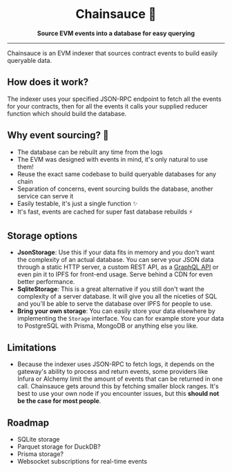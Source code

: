 <h1 align="center">
<strong>Chainsauce 💃</strong>
</h1>
<p align="center">
<strong>Source EVM events into a database for easy querying</strong>
</p>

-------

Chainsauce is an EVM indexer that sources contract events to build easily queryable data.

## How does it work?

The indexer uses your specified JSON-RPC endpoint to fetch all the events for your contracts, then for all the events it calls your supplied reducer function which should build the database.

## Why event sourcing? 🤔

- The database can be rebuilt any time from the logs
- The EVM was designed with events in mind, it's only natural to use them!
- Reuse the exact same codebase to build queryable databases for any chain
- Separation of concerns, event sourcing builds the database, another service can serve it
- Easily testable, it's just a single function ✨
- It's fast, events are cached for super fast database rebuilds ⚡️

## Storage options

- **JsonStorage**: Use this if your data fits in memory and you don't want the complexity of an actual database. You can serve your JSON data through a static HTTP server, a custom REST API, as a [GraphQL API](https://github.com/marmelab/json-graphql-server) or even pin it to IPFS for front-end usage. Serve behind a CDN for even better performance.
- **SqliteStorage**: This is a great alternative if you still don't want the complexity of a server database. It will give you all the niceties of SQL and you'll be able to serve the database over IPFS for people to use.
- **Bring your own storage**: You can easily store your data elsewhere by implementing the `Storage` interface. You can for example store your data to PostgreSQL with Prisma, MongoDB or anything else you like.

## Limitations

- Because the indexer uses JSON-RPC to fetch logs, it depends on the gateway's ability to process and return events, some providers like Infura or Alchemy limit the amount of events that can be returned in one call. Chainsauce gets around this by fetching smaller block ranges. It's best to use your own node if you encounter issues, but this **should not be the case for most people**.

## Roadmap

- SQLite storage
- Parquet storage for DuckDB?
- Prisma storage?
- Websocket subscriptions for real-time events
